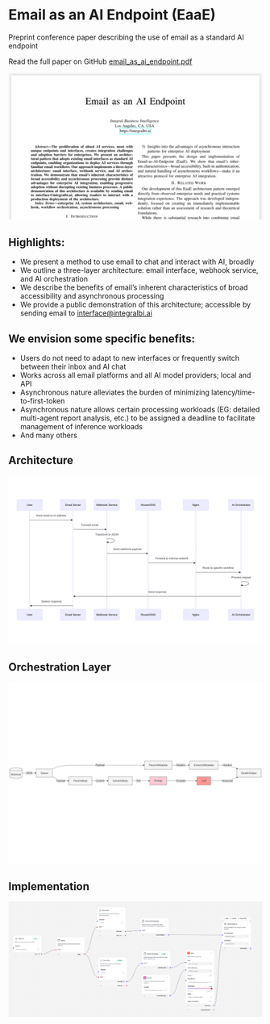 # Email as an AI Endpoint (EaaE)
Preprint conference paper describing the use of email as a standard AI endpoint

Read the full paper on GitHub [email_as_ai_endpoint.pdf](./email_as_ai_endpoint.pdf)

![Front Page](./title.png)

## Highlights:
- We present a method to use email to chat and interact with AI, broadly
- We outline a three-layer architecture: email interface, webhook service, and AI orchestration
- We describe the benefits of email’s inherent characteristics of broad accessibility and asynchronous processing
- We provide a public demonstration of this architecture; accessible by sending email to interface@integralbi.ai

## We envision some specific benefits:
- Users do not need to adapt to new interfaces or frequently switch between their inbox and AI chat
- Works across all email platforms and all AI model providers; local and API
- Asynchronous nature alleviates the burden of minimizing latency/time-to-first-token
- Asynchronous nature allows certain processing workloads (EG: detailed multi-agent report analysis, etc.) to be assigned a deadline to facilitate management of inference workloads
- And many others

## Architecture
![Architecture](./Fig01.png)
## Orchestration Layer
![Orchestration](./Fig02.png)
## Implementation
![Implementation](./flow.png)
